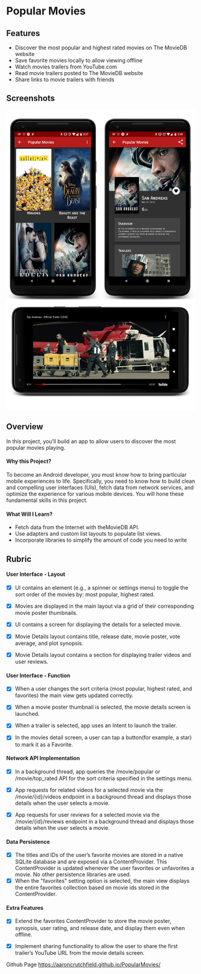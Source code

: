 # Popular Movies

## Features
* Discover the most popular and highest rated movies on The MovieDB website
* Save favorite movies locally to allow viewing offline
* Watch movies trailers from YouTube.com
* Read movie trailers posted to The MovieDB website
* Share links to movie trailers with friends

## Screenshots
![](screenshots/4.png)

## Overview
In this project, you’ll build an app to allow users to discover the most popular movies playing.

#### Why this Project?
To become an Android developer, you must know how to bring particular mobile experiences to life. Specifically, you need to know how to build clean and compelling user interfaces (UIs), fetch data from network services, and optimize the experience for various mobile devices. You will hone these fundamental skills in this project.

#### What Will I Learn?
* Fetch data from the Internet with theMovieDB API.
* Use adapters and custom list layouts to populate list views.
* Incorporate libraries to simplify the amount of code you need to write

## Rubric

#### User Interface - Layout
- [x] UI contains an element (e.g., a spinner or settings menu) to toggle the sort order of the movies by: most popular, highest rated.
- [x] Movies are displayed in the main layout via a grid of their corresponding movie poster thumbnails.
- [x] UI contains a screen for displaying the details for a selected movie.
- [x] Movie Details layout contains title, release date, movie poster, vote average, and plot synopsis.
- [x] Movie Details layout contains a section for displaying trailer videos and user reviews.


#### User Interface - Function
- [x] When a user changes the sort criteria (most popular, highest rated, and favorites) the main view gets updated correctly.
- [x] When a movie poster thumbnail is selected, the movie details screen is launched.
- [x] When a trailer is selected, app uses an Intent to launch the trailer.
- [x] In the movies detail screen, a user can tap a button(for example, a star) to mark it as a Favorite.


#### Network API Implementation
- [x] In a background thread, app queries the /movie/popular or /movie/top_rated API for the sort criteria specified in the settings menu.
- [x] App requests for related videos for a selected movie via the /movie/{id}/videos endpoint in a background thread and displays those details when the user selects a movie.
- [x] App requests for user reviews for a selected movie via the /movie/{id}/reviews endpoint in a background thread and displays those details when the user selects a movie.


#### Data Persistence
- [x] The titles and IDs of the user’s favorite movies are stored in a native SQLite database and are exposed via a ContentProvider. This ContentProvider is updated whenever the user favorites or unfavorites a movie. No other persistence libraries are used.
- [x] When the "favorites" setting option is selected, the main view displays the entire favorites collection based on movie ids stored in the ContentProvider.

#### Extra Features
- [x] Extend the favorites ContentProvider to store the movie poster, synopsis, user rating, and release date, and display them even when offline.
- [x] Implement sharing functionality to allow the user to share the first trailer’s YouTube URL from the movie details screen.


Github Page
https://aaroncrutchfield.github.io/PopularMovies/
